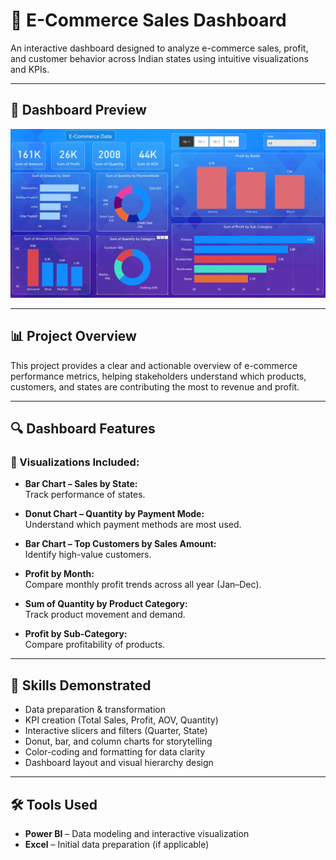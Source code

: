 # 🛒 E-Commerce Sales Dashboard

An interactive dashboard designed to analyze e-commerce sales, profit, and customer behavior across Indian states using intuitive visualizations and KPIs.

---

## 📸 Dashboard Preview

![E-Commerce Dashboard](image.jpg)

---

## 📊 Project Overview

This project provides a clear and actionable overview of e-commerce performance metrics, helping stakeholders understand which products, customers, and states are contributing the most to revenue and profit.

---

## 🔍 Dashboard Features

### 📌 Visualizations Included:

- **Bar Chart – Sales by State:**  
  Track performance of states.

- **Donut Chart – Quantity by Payment Mode:**  
  Understand which payment methods are most used.

- **Bar Chart – Top Customers by Sales Amount:**  
  Identify high-value customers.

- **Profit by Month:**  
  Compare monthly profit trends across all year (Jan–Dec).

- **Sum of Quantity by Product Category:**  
  Track product movement and demand.

- **Profit by Sub-Category:**  
  Compare profitability of products.

---

## 🧠 Skills Demonstrated

- Data preparation & transformation  
- KPI creation (Total Sales, Profit, AOV, Quantity)  
- Interactive slicers and filters (Quarter, State)  
- Donut, bar, and column charts for storytelling  
- Color-coding and formatting for data clarity  
- Dashboard layout and visual hierarchy design

---

## 🛠️ Tools Used

- **Power BI** – Data modeling and interactive visualization  
- **Excel** – Initial data preparation (if applicable)  

